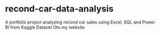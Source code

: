 # recond-car-data-analysis
A portfolio project analyzing recond car sales using Excel, SQL and Power BI from Kaggle Dataset Oto.my website


